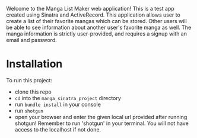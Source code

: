 Welcome to the Manga List Maker web application! This is a test app created using Sinatra and ActiveRecord. This application allows user to create a list of their favorite mangas which can be stored. Other users will be able to see information about another user's favorite manga as well.  The manga information is strictly user-provided, and requires a signup with an email and password.

# Installation
To run this project:
- clone this repo
- `cd` into the `manga_sinatra_project` directory 
- run `bundle install` in your console
- run `shotgun`
- open your browser and enter the given local url provided after running shotgun! Remember to run 'shotgun' in your terminal. You will not have access to the localhost if not done. 
